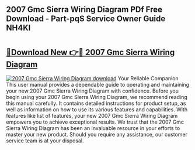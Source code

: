 ## 2007 Gmc Sierra Wiring Diagram PDf Free Download - Part-pqS Service Owner Guide NH4Kl

# <h2><a href="http://dfkydqh.blite.top/?on=2007+Gmc+Sierra+Wiring+Diagram">🔗Download New 👉🔴 2007 Gmc Sierra Wiring Diagram</a></h2>

[![2007 Gmc Sierra Wiring Diagram download](https://i.imgur.com/lujVjoI.png)](http://dfkydqh.blite.top/?on=2007+Gmc+Sierra+Wiring+Diagram)
Your Reliable Companion This user manual provides a dependable guide to operating and maintaining your new 2007 Gmc Sierra Wiring Diagram with confidence. Before you begin using your 2007 Gmc Sierra Wiring Diagram, we recommend reading this manual carefully. It contains detailed instructions for product setup, as well as information on how to use its various features and capabilities. With features like list of features, your new 2007 Gmc Sierra Wiring Diagram empowers you to achieve exceptional results. We trust that the 2007 Gmc Sierra Wiring Diagram has been an invaluable resource in your efforts to master your new product. Should you require any assistance, our customer service team is at your disposal.
